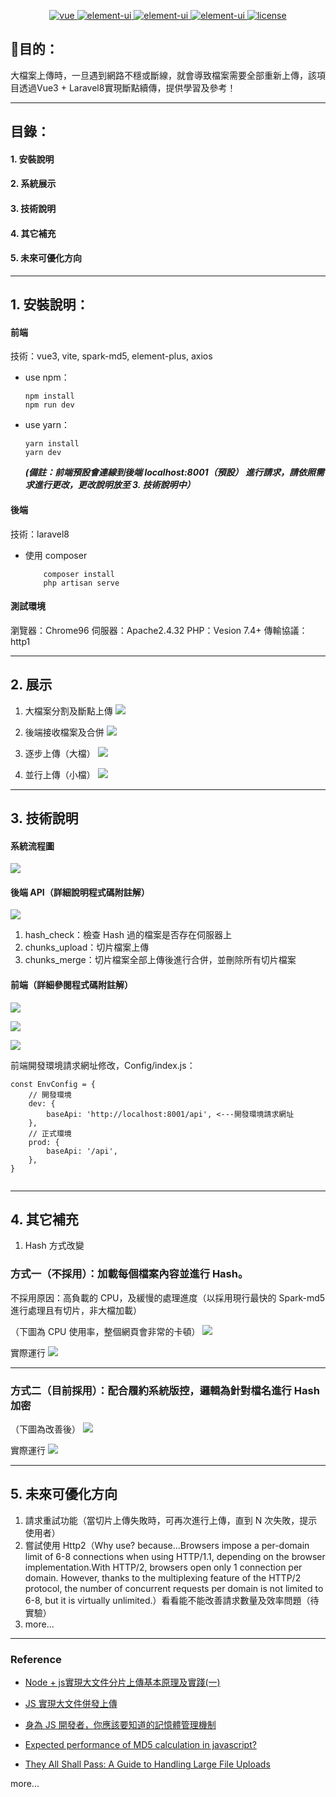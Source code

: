 
<p align="center">
<a href="https://github.com/vuejs/vue">
    <img src="https://img.shields.io/badge/vue-3.2.16-brightgreen.svg" alt="vue">
  </a>
  <a href="https://github.com/ElemeFE/element">
    <img src="https://img.shields.io/badge/element--plus-1.1.0-brightgreen.svg" alt="element-ui">
  </a>
  <a href="https://github.com/ElemeFE/element">
    <img src="https://img.shields.io/badge/vite-2.6.4-brightgreen.svg" alt="element-ui">
  </a>
  <a href="https://github.com/ElemeFE/element">
    <img src="https://img.shields.io/badge/laravel/framework-8.6.5-blue.svg" alt="element-ui">
  </a>
  <a href="https://github.com/lin-xin/vue-manage-system/blob/master/LICENSE">
    <img src="https://img.shields.io/github/license/mashape/apistatus.svg" alt="license">
  </a>
</p>

## 🎯目的：
大檔案上傳時，一旦遇到網路不穩或斷線，就會導致檔案需要全部重新上傳，該項目透過Vue3 + Laravel8實現斷點續傳，提供學習及參考！

---

## 目錄：

#### 1. 安裝說明

#### 2. 系統展示

#### 3. 技術說明

#### 4. 其它補充

#### 5. 未來可優化方向

---

## 1. 安裝說明：

#### 前端

技術：vue3, vite, spark-md5, element-plus, axios

- use npm：
  ```
  npm install
  npm run dev
  ```
- use yarn：
  ```
  yarn install
  yarn dev
  ```
  **_(備註：前端預設會連線到後端 localhost:8001（預設） 進行請求，請依照需求進行更改，更改說明放至 3. 技術說明中）_**

#### 後端

技術：laravel8

- 使用 composer

  ```
      composer install
      php artisan serve
  ```

#### 測試環境

瀏覽器：Chrome96
伺服器：Apache2.4.32
PHP：Vesion 7.4+
傳輸協議：http1

---

## 2. 展示

1. 大檔案分割及斷點上傳
![](https://i.imgur.com/LhgO5kG.gif)

2. 後端接收檔案及合併
![](https://i.imgur.com/jAM8QwV.gif)

3. 逐步上傳（大檔）
![](https://i.imgur.com/XqAza2T.gif)

4. 並行上傳（小檔）
![](https://i.imgur.com/ooIW4TU.gif)

---

## 3. 技術說明

#### 系統流程圖

![](https://i.imgur.com/PKemX38.png)

#### 後端 API（詳細說明程式碼附註解）

![](https://i.imgur.com/jfukbxb.png)

1. hash_check：檢查 Hash 過的檔案是否存在伺服器上
2. chunks_upload：切片檔案上傳
3. chunks_merge：切片檔案全部上傳後進行合併，並刪除所有切片檔案

#### 前端（詳細參閱程式碼附註解）

![](https://i.imgur.com/9kq62Cr.png)

![](https://i.imgur.com/3TmNLvY.png)

![](https://i.imgur.com/7rkWG5N.png)

前端開發環境請求網址修改，Config/index.js：
```javascript=
const EnvConfig = {
    // 開發環境
    dev: {
        baseApi: 'http://localhost:8001/api', <---開發環境請求網址
    },
    // 正式環境
    prod: {
        baseApi: '/api',
    },
}
    
```

---

## 4. 其它補充

1. Hash 方式改變

### 方式一（不採用）：加載每個檔案內容並進行 Hash。
不採用原因：高負載的 CPU，及緩慢的處理進度（以採用現行最快的 Spark-md5 進行處理且有切片，非大檔加載）

（下圖為 CPU 使用率，整個網頁會非常的卡頓）
![](https://i.imgur.com/yDWiSql.png)

實際運行
![](https://i.imgur.com/WewQanc.gif)

---

### 方式二（目前採用）：配合履約系統版控，邏輯為針對檔名進行 Hash 加密

（下圖為改善後）
![](https://i.imgur.com/W2deuTH.png)

實際運行
![](https://i.imgur.com/lvKmecR.gif)

---

## 5. 未來可優化方向

1. 請求重試功能（當切片上傳失敗時，可再次進行上傳，直到 N 次失敗，提示使用者）
2. 嘗試使用 Http2（Why use? because...Browsers impose a per-domain limit of 6-8 connections when using HTTP/1.1, depending on the browser implementation.With HTTP/2, browsers open only 1 connection per domain. However, thanks to the multiplexing feature of the HTTP/2 protocol, the number of concurrent requests per domain is not limited to 6-8, but it is virtually unlimited.）看看能不能改善請求數量及效率問題（待實驗）
3. more...

---

### Reference

- [Node + js實現大文件分片上傳基本原理及實踐(一)](https://www.cnblogs.com/tugenhua0707/p/11246860.html)

- [JS 實現大文件併發上傳](https://developer.51cto.com/art/202106/664707.htm)

- [身為 JS 開發者，你應該要知道的記憶體管理機制](https://medium.com/starbugs/%E8%BA%AB%E7%82%BA-js-%E9%96%8B%E7%99%BC%E8%80%85-%E4%BD%A0%E4%B8%8D%E8%83%BD%E4%B8%8D%E7%9F%A5%E9%81%93%E7%9A%84%E8%A8%98%E6%86%B6%E9%AB%94%E7%AE%A1%E7%90%86%E6%A9%9F%E5%88%B6-d9db2fd66f8)

- [Expected performance of MD5 calculation in javascript?](https://stackoverflow.com/questions/28845659/expected-performance-of-md5-calculation-in-javascript)

- [They All Shall Pass: A Guide to Handling Large File Uploads](https://uploadcare.com/blog/handling-large-file-uploads/)

more...
